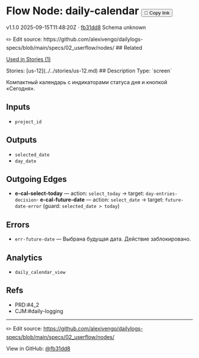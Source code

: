 
# Flow Node: daily-calendar <button class="copy-link" aria-label="Copy page link" onclick="window.spechubCopyLink && window.spechubCopyLink()">🔗 Copy link</button>

<p class="badges">
  <span class="badge version">v1.1.0</span>
  <span class="badge build">2025-09-15T11:48:20Z · <a href="https://github.com/alexivengo/dailylogs-specs/commits/main" target="_blank" rel="noopener" class="sha">fb31dd8</a></span>
  <span class="badge schema unknown">Schema unknown</span>
</p>
✏️ Edit source: https://github.com/alexivengo/dailylogs-specs/blob/main/specs/02_userflow/nodes/
## Related
<p>
  <span class="chip">
    <a href="../stories/index.md#?flow=daily-calendar">Used in Stories (1)</a>
  </span>
</p>
Stories:
<span class="chip">[us-12](../../stories/us-12.md)</span>
## Description
Type: `screen`

Компактный календарь с индикаторами статуса дня и кнопкой «Сегодня».

## Inputs
- `project_id`

## Outputs
- `selected_date`
- `day_date`

## Outgoing Edges
- **e-cal-select-today** — action: `select_today` → target: `day-entries-decision`- **e-cal-future-date** — action: `select_date` → target: `future-date-error` (guard: `selected_date > today`)
## Errors
- `err-future-date` — Выбрана будущая дата. Действие заблокировано.

## Analytics
- `daily_calendar_view`

## Refs
- PRD:#4_2
- CJM:#daily-logging

---
✏️ Edit source: https://github.com/alexivengo/dailylogs-specs/blob/main/specs/02_userflow/nodes/

<p class="page-meta">
  View in GitHub: <a href="https://github.com/alexivengo/dailylogs-specs/commit/fb31dd8" target="_blank" rel="noopener">@fb31dd8</a></p>